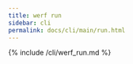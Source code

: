 ```yaml
---
title: werf run
sidebar: cli
permalink: docs/cli/main/run.html
---
```


{% include /cli/werf_run.md %}
